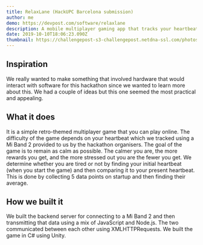 ```yaml
---
title: RelaxLane (HackUPC Barcelona submission)
author: me
demo: https://devpost.com/software/relaxlane
description: A mobile multiplayer gaming app that tracks your heartbeat to determine the difficulty.
date: 2019-10-10T18:06:23.090Z
thumbnail: https://challengepost-s3-challengepost.netdna-ssl.com/photos/production/software_photos/000/859/581/datas/gallery.jpg
---
```

## Inspiration

We really wanted to make something that involved hardware that would interact with software for this hackathon since we wanted to learn more about this. We had a couple of ideas but this one seemed the most practical and appealing.

## What it does

It is a simple retro-themed multiplayer game that you can play online. The difficulty of the game depends on your heartbeat which we tracked using a Mi Band 2 provided to us by the hackathon organisers. The goal of the game is to remain as calm as possible. The calmer you are, the more rewards you get, and the more stressed out you are the fewer you get. We determine whether you are tired or not by finding your initial heartbeat (when you start the game) and then comparing it to your present heartbeat. This is done by collecting 5 data points on startup and then finding their average.

## How we built it

We built the backend server for connecting to a Mi Band 2 and then transmitting that data using a mix of JavaScript and Node.js. The two communicated between each other using XMLHTTPRequests. We built the game in C# using Unity.

<!--EndFragment-->
